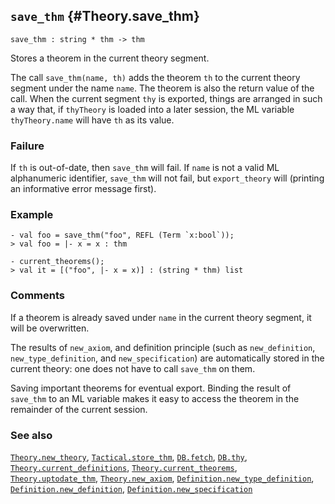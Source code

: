 ## `save_thm` {#Theory.save_thm}


```
save_thm : string * thm -> thm
```



Stores a theorem in the current theory segment.


The call `save_thm(name, th)` adds the theorem `th` to the current
theory segment under the name `name`. The theorem is also the return
value of the call. When the current segment `thy` is exported,
things are arranged in such a way that, if `thyTheory` is loaded
into a later session, the ML variable `thyTheory.name` will
have `th` as its value.

### Failure

If `th` is out-of-date, then `save_thm` will fail.
If `name` is not a valid ML alphanumeric identifier, `save_thm` will
not fail, but `export_theory` will (printing an informative error
message first).

### Example

    
    - val foo = save_thm("foo", REFL (Term `x:bool`));
    > val foo = |- x = x : thm
    
    - current_theorems();
    > val it = [("foo", |- x = x)] : (string * thm) list
    



### Comments

If a theorem is already saved under `name` in the current theory
segment, it will be overwritten.

The results of `new_axiom`, and definition principle (such as
`new_definition`, `new_type_definition`, and  `new_specification`)
are automatically stored in the current theory: one does not have
to call `save_thm` on them.


Saving important theorems for eventual export. Binding
the result of `save_thm` to an ML variable makes it easy
to access the theorem in the remainder of the current session.

### See also

[`Theory.new_theory`](#Theory.new_theory), [`Tactical.store_thm`](#Tactical.store_thm), [`DB.fetch`](#DB.fetch), [`DB.thy`](#DB.thy), [`Theory.current_definitions`](#Theory.current_definitions), [`Theory.current_theorems`](#Theory.current_theorems), [`Theory.uptodate_thm`](#Theory.uptodate_thm), [`Theory.new_axiom`](#Theory.new_axiom), [`Definition.new_type_definition`](#Definition.new_type_definition), [`Definition.new_definition`](#Definition.new_definition), [`Definition.new_specification`](#Definition.new_specification)

